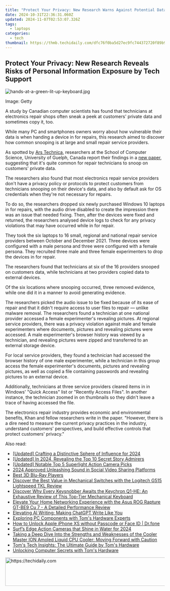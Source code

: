 ```yaml
---
title: "Protect Your Privacy: New Research Warns Against Potential Data Theft by PC Repair Experts - Insights"
date: 2024-10-31T22:36:31.060Z
updated: 2024-11-07T02:53:07.326Z
tags:
  - laptops
categories:
  - tech
thumbnail: https://thmb.techidaily.com/dfc76f0ba5d27ec9fc744372720f89b9cd207751d15fc2d7499285fee5808af2.jpg
---
```


## Protect Your Privacy: New Research Reveals Risks of Personal Information Exposure by Tech Support

![hands-at-a-green-lit-up-keyboard.jpg](https://www.zdnet.com/a/img/resize/a4eb50ec3cec60a85684a5a4b6a55dbd1048ae3a/2022/03/01/8496bca4-2f84-4435-a3a3-85b2ba9a8d89/hands-at-a-green-lit-up-keyboard.jpg?auto=webp&width=1280)

Image: Getty

A study by Canadian computer scientists has found that technicians at electronics repair shops often sneak a peek at customers' private data and sometimes copy it, too. 

While many PC and smartphones owners worry about how vulnerable their data is when handing a device in for repairs, this research aimed to discover how common snooping is at large and small repair service providers.

As spotted by [Ars Technica](https://arstechnica.com/information-technology/2022/11/half-of-computer-repairs-result-in-snooping-of-sensitive-data-study-finds/), researchers at the School of Computer Science, University of Guelph, Canada report their findings in a [new paper](https://arxiv.org/pdf/2211.05824.pdf), suggesting that it's quite common for repair technicians to snoop on customers' private data. 

The researchers also found that most electronics repair service providers don't have a privacy policy or protocols to protect customers from technicians snooping on their device's data, and also by default ask for OS credentials when they're not necessary for repairs. 

To do so, the researchers dropped six newly purchased Windows 10 laptops in for repairs, with the audio drive disabled to create the impression there was an issue that needed fixing. Then, after the devices were fixed and returned, the researchers analysed device logs to check for any privacy violations that may have occurred while in for repair. 

They took the six laptops to 16 small, regional and national repair service providers between October and December 2021\. Three devices were configured with a male persona and three were configured with a female persona. They recruited three male and three female experimenters to drop the devices in for repair. 

The researchers found that technicians at six of the 16 providers snooped on customers data, while technicians at two providers copied data to external devices. 

Of the six locations where snooping occurred, three removed evidence, while one did it in a manner to avoid generating evidence. 

The researchers picked the audio issue to be fixed because of its ease of repair and that it didn't require access to user files to repair — unlike malware removal. The researchers found a technician at one national provider accessed a female experimenter's revealing pictures. At regional service providers, there was a privacy violation against male and female experimenters where documents, pictures and revealing pictures were accessed. A male experimenter's browser history was viewed by a technician, and revealing pictures were zipped and transferred to an external storage device. 

For local service providers, they found a technician had accessed the browser history of one male experimenter, while a technician in this group access the female experimenter's documents, pictures and revealing pictures, as well as copied a file containing passwords and revealing pictures to an external device.

Additionally, technicians at three service providers cleared items in in Windows' "Quick Access" list or "Recently Access Files". In another instance, the technician zoomed in on thumbnails so they didn't leave a trace of having accessed the file. 

The electronics repair industry provides economic and environmental benefits, Khan and fellow researchers write in the paper. "However, there is a dire need to measure the current privacy practices in the industry, understand customers' perspectives, and build effective controls that protect customers' privacy."

<ins class="adsbygoogle"
     style="display:block"
     data-ad-format="autorelaxed"
     data-ad-client="ca-pub-7571918770474297"
     data-ad-slot="1223367746"></ins>

<ins class="adsbygoogle"
     style="display:block"
     data-ad-client="ca-pub-7571918770474297"
     data-ad-slot="8358498916"
     data-ad-format="auto"
     data-full-width-responsive="true"></ins>

<span class="atpl-alsoreadstyle">Also read:</span>
<div><ul>
<li><a href="https://facebook-record-videos.techidaily.com/updated-crafting-a-distinctive-sphere-of-influence-for-2024/"><u>[Updated] Crafting a Distinctive Sphere of Influence for 2024</u></a></li>
<li><a href="https://instagram-video-recordings.techidaily.com/updated-in-2024-revealing-the-top-10-secret-story-admirers/"><u>[Updated] In 2024, Revealing the Top 10 Secret Story Admirers</u></a></li>
<li><a href="https://extra-skills.techidaily.com/updated-notable-top-5-superlight-action-camera-picks/"><u>[Updated] Notable Top 5 Superlight Action Camera Picks</u></a></li>
<li><a href="https://twitter-videos.techidaily.com/2024-approved-unleashing-sound-in-social-video-sharing-platforms/"><u>2024 Approved Unleashing Sound in Social Video Sharing Platforms</u></a></li>
<li><a href="https://fox-helps.techidaily.com/best-3d-blu-ray-players/"><u>Best 3D Blu-Ray Players</u></a></li>
<li><a href="https://hardware-reviews.techidaily.com/discover-the-best-value-in-mechanical-switches-with-the-logitech-g515-lightspeed-tkl-review/"><u>Discover the Best Value in Mechanical Switches with the Logitech G515 Lightspeed TKL Review</u></a></li>
<li><a href="https://hardware-reviews.techidaily.com/discover-why-every-keysnobber-awaits-the-keychron-q1-he-an-exhaustive-review-of-this-top-tier-mechanical-keyboard/"><u>Discover Why Every Keysnobber Awaits the Keychron Q1-HE: An Exhaustive Review of This Top-Tier Mechanical Keyboard</u></a></li>
<li><a href="https://hardware-reviews.techidaily.com/elevate-your-home-networking-experience-with-the-asus-rog-rapture-gt-be9-cu-7-a-detailed-performance-review/"><u>Elevate Your Home Networking Experience with the Asus ROG Rapture GT-BE9 Cu 7 - A Detailed Performance Review</u></a></li>
<li><a href="https://tech-savvy.techidaily.com/elevating-ai-writing-making-chatgpt-write-like-you/"><u>Elevating AI Writing: Making ChatGPT Write Like You</u></a></li>
<li><a href="https://hardware-reviews.techidaily.com/exploring-pc-components-with-toms-hardware-experts/"><u>Exploring PC Components with Tom's Hardware Experts</u></a></li>
<li><a href="https://iphone-unlock.techidaily.com/how-to-unlock-apple-iphone-xs-without-passcode-or-face-id-drfone-by-drfone-ios/"><u>How to Unlock Apple iPhone XS without Passcode or Face ID | Dr.fone</u></a></li>
<li><a href="https://fox-friendly.techidaily.com/surfs-edge-action-cameras-that-shine-in-water-for-2024/"><u>Surf’s Edge Action Cameras that Shine in Water for 2024</u></a></li>
<li><a href="https://hardware-reviews.techidaily.com/taking-a-deep-dive-into-the-strengths-and-weaknesses-of-the-cooler-master-ion-amoled-liquid-cpu-cooler-moving-forward-with-caution/"><u>Taking a Deep Dive Into the Strengths and Weaknesses of the Cooler Master ION Amoled Liquid CPU Cooler: Moving Forward with Caution</u></a></li>
<li><a href="https://hardware-reviews.techidaily.com/toms-tech-insights-the-ultimate-guide-by-toms-hardware/"><u>Tom's Tech Insights: The Ultimate Guide by Tom's Hardware</u></a></li>
<li><a href="https://hardware-reviews.techidaily.com/unlocking-computer-secrets-with-toms-hardware/"><u>Unlocking Computer Secrets with Tom's Hardware</u></a></li>
</ul></div>

<!-- affiliate ads begin -->
<a href="https://appsumo.8odi.net/c/5597632/2137395/7443" target="_top" id="2137395">
  <img src="//a.impactradius-go.com/display-ad/7443-2137395" border="0" alt="https://techidaily.com" width="728" height="90"/>
</a>
<img height="0" width="0" src="https://appsumo.8odi.net/i/5597632/2137395/7443" style="position:absolute;visibility:hidden;" border="0" />
<!-- affiliate ads end -->

